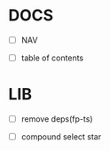 # DOCS

-   [ ] NAV

-   [ ] table of contents

# LIB

-   [ ] remove deps(fp-ts)

-   [ ] compound select star
